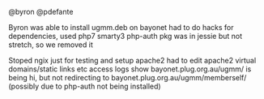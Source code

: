 @byron @pdefante

Byron was able to install ugmm.deb on bayonet
had to do hacks for dependencies, used php7 smarty3
php-auth pkg was in jessie but not stretch, so we removed it

Stoped ngix just for testing and setup apache2
had to edit apache2 virtual domains/static links etc
access logs show bayonet.plug.org.au/ugmm/ is being hi, 
but not redirecting to bayonet.plug.org.au/ugmm/memberself/
(possibly due to php-auth not being installed)



